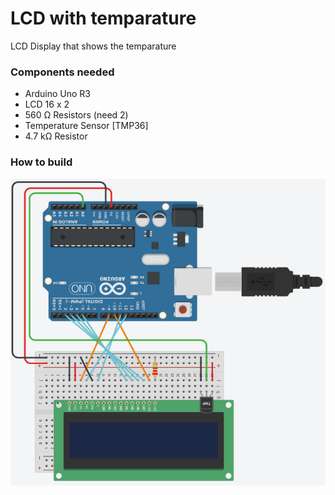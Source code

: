 # LCD with temparature
LCD Display that shows the temparature

### Components needed 
* Arduino Uno R3
* LCD 16 x 2
* 560 Ω Resistors (need 2)
* Temperature Sensor [TMP36]
* 4.7 kΩ Resistor

### How to build
![setUp Pic](https://github.com/dominikS007/Arduino/blob/workingBranch/tempLcd/pic.PNG)
